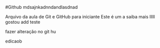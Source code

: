 #Github
mdsajnkadnndandlasdnad

Arquivo da aula de Git e GitHub para iniciante
Este é um a
saiba mais lllll
gostou add teste

fazer alteração no git hu

edicaob
